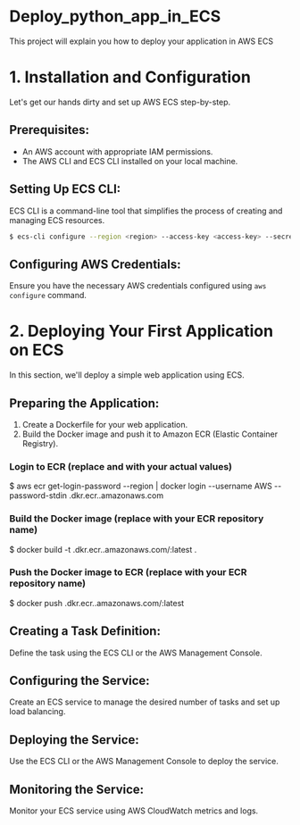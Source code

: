 # Deploy_python_app_in_ECS
 This project will explain you how to deploy your application in AWS ECS

# 1. Installation and Configuration

Let's get our hands dirty and set up AWS ECS step-by-step.

## Prerequisites:

- An AWS account with appropriate IAM permissions.
- The AWS CLI and ECS CLI installed on your local machine.

## Setting Up ECS CLI:

ECS CLI is a command-line tool that simplifies the process of creating and managing ECS resources.

```bash
$ ecs-cli configure --region <region> --access-key <access-key> --secret-key <secret-key> --cluster <cluster-name>
```

## Configuring AWS Credentials:

Ensure you have the necessary AWS credentials configured using `aws configure` command.

# 2. Deploying Your First Application on ECS

In this section, we'll deploy a simple web application using ECS.

## Preparing the Application:

1. Create a Dockerfile for your web application.
2. Build the Docker image and push it to Amazon ECR (Elastic Container Registry).

### Login to ECR (replace <region> and <account-id> with your actual values)
$ aws ecr get-login-password --region <region> | docker login --username AWS --password-stdin <account-id>.dkr.ecr.<region>.amazonaws.com

### Build the Docker image (replace <repo-name> with your ECR repository name)
$ docker build -t <account-id>.dkr.ecr.<region>.amazonaws.com/<repo-name>:latest .

### Push the Docker image to ECR (replace <repo-name> with your ECR repository name)
$ docker push <account-id>.dkr.ecr.<region>.amazonaws.com/<repo-name>:latest

## Creating a Task Definition:

Define the task using the ECS CLI or the AWS Management Console.

## Configuring the Service:

Create an ECS service to manage the desired number of tasks and set up load balancing.

## Deploying the Service:

Use the ECS CLI or the AWS Management Console to deploy the service.

## Monitoring the Service:

Monitor your ECS service using AWS CloudWatch metrics and logs.

